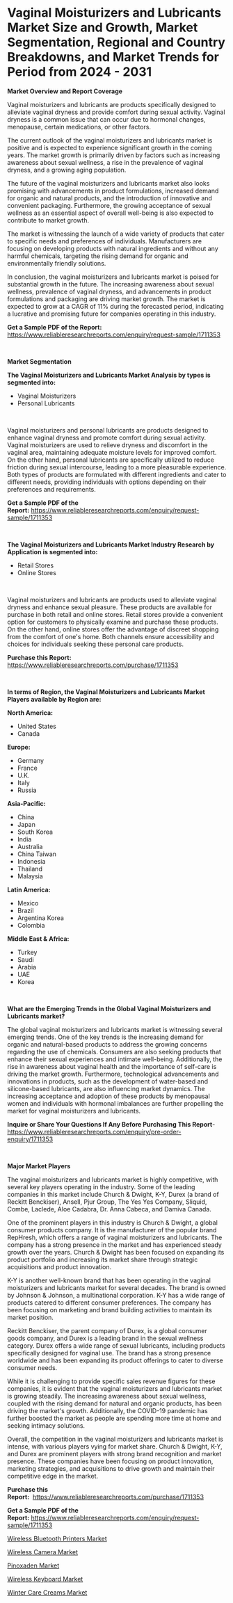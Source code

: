 <p><h1>Vaginal Moisturizers and Lubricants Market Size and Growth, Market Segmentation, Regional and Country Breakdowns, and Market Trends for Period from 2024 -  2031</h1></p><p><strong>Market Overview and Report Coverage</strong></p>
<p><p>Vaginal moisturizers and lubricants are products specifically designed to alleviate vaginal dryness and provide comfort during sexual activity. Vaginal dryness is a common issue that can occur due to hormonal changes, menopause, certain medications, or other factors.</p><p>The current outlook of the vaginal moisturizers and lubricants market is positive and is expected to experience significant growth in the coming years. The market growth is primarily driven by factors such as increasing awareness about sexual wellness, a rise in the prevalence of vaginal dryness, and a growing aging population.</p><p>The future of the vaginal moisturizers and lubricants market also looks promising with advancements in product formulations, increased demand for organic and natural products, and the introduction of innovative and convenient packaging. Furthermore, the growing acceptance of sexual wellness as an essential aspect of overall well-being is also expected to contribute to market growth.</p><p>The market is witnessing the launch of a wide variety of products that cater to specific needs and preferences of individuals. Manufacturers are focusing on developing products with natural ingredients and without any harmful chemicals, targeting the rising demand for organic and environmentally friendly solutions.</p><p>In conclusion, the vaginal moisturizers and lubricants market is poised for substantial growth in the future. The increasing awareness about sexual wellness, prevalence of vaginal dryness, and advancements in product formulations and packaging are driving market growth. The market is expected to grow at a CAGR of 11% during the forecasted period, indicating a lucrative and promising future for companies operating in this industry.</p></p>
<p><strong>Get a Sample PDF of the Report:</strong> <a href="https://www.reliableresearchreports.com/enquiry/request-sample/1711353">https://www.reliableresearchreports.com/enquiry/request-sample/1711353</a></p>
<p>&nbsp;</p>
<p><strong>Market Segmentation</strong></p>
<p><strong>The Vaginal Moisturizers and Lubricants Market Analysis by types is segmented into:</strong></p>
<p><ul><li>Vaginal Moisturizers</li><li>Personal Lubricants</li></ul></p>
<p>&nbsp;</p>
<p><p>Vaginal moisturizers and personal lubricants are products designed to enhance vaginal dryness and promote comfort during sexual activity. Vaginal moisturizers are used to relieve dryness and discomfort in the vaginal area, maintaining adequate moisture levels for improved comfort. On the other hand, personal lubricants are specifically utilized to reduce friction during sexual intercourse, leading to a more pleasurable experience. Both types of products are formulated with different ingredients and cater to different needs, providing individuals with options depending on their preferences and requirements.</p></p>
<p><strong>Get a Sample PDF of the Report:</strong>&nbsp;<a href="https://www.reliableresearchreports.com/enquiry/request-sample/1711353">https://www.reliableresearchreports.com/enquiry/request-sample/1711353</a></p>
<p>&nbsp;</p>
<p><strong>The Vaginal Moisturizers and Lubricants Market Industry Research by Application is segmented into:</strong></p>
<p><ul><li>Retail Stores</li><li>Online Stores</li></ul></p>
<p>&nbsp;</p>
<p><p>Vaginal moisturizers and lubricants are products used to alleviate vaginal dryness and enhance sexual pleasure. These products are available for purchase in both retail and online stores. Retail stores provide a convenient option for customers to physically examine and purchase these products. On the other hand, online stores offer the advantage of discreet shopping from the comfort of one's home. Both channels ensure accessibility and choices for individuals seeking these personal care products.</p></p>
<p><strong>Purchase this Report:</strong>&nbsp; <a href="https://www.reliableresearchreports.com/purchase/1711353">https://www.reliableresearchreports.com/purchase/1711353</a></p>
<p>&nbsp;</p>
<p><strong>In terms of Region, the Vaginal Moisturizers and Lubricants Market Players available by Region are:</strong></p>
<p>
    <p> <strong> North America: </strong>
        <ul>
            <li>United States</li>
            <li>Canada</li>
        </ul>
        </p> 
    <p> <strong> Europe: </strong>
        <ul>
            <li>Germany</li>
            <li>France</li>
            <li>U.K.</li>
            <li>Italy</li>
            <li>Russia</li>
        </ul>
        </p> 
    <p> <strong> Asia-Pacific: </strong>
        <ul>
            <li>China</li>
            <li>Japan</li>
            <li>South Korea</li>
            <li>India</li>
            <li>Australia</li>
            <li>China Taiwan</li>
            <li>Indonesia</li>
            <li>Thailand</li>
            <li>Malaysia</li>
        </ul>
        </p> 
    <p> <strong> Latin America: </strong>
        <ul>
            <li>Mexico</li>
            <li>Brazil</li>
            <li>Argentina Korea</li>
            <li>Colombia</li>
        </ul>
        </p> 
    <p> <strong> Middle East & Africa: </strong>
        <ul>
            <li>Turkey</li>
            <li>Saudi</li>
            <li>Arabia</li>
            <li>UAE</li>
            <li>Korea</li>
        </ul>
    </p>
    </p>
<p>&nbsp;</p>
<p><strong>What are the Emerging Trends in the Global Vaginal Moisturizers and Lubricants market?</strong></p>
<p><p>The global vaginal moisturizers and lubricants market is witnessing several emerging trends. One of the key trends is the increasing demand for organic and natural-based products to address the growing concerns regarding the use of chemicals. Consumers are also seeking products that enhance their sexual experiences and intimate well-being. Additionally, the rise in awareness about vaginal health and the importance of self-care is driving the market growth. Furthermore, technological advancements and innovations in products, such as the development of water-based and silicone-based lubricants, are also influencing market dynamics. The increasing acceptance and adoption of these products by menopausal women and individuals with hormonal imbalances are further propelling the market for vaginal moisturizers and lubricants.</p></p>
<p><strong>Inquire or Share Your Questions If Any Before Purchasing This Report</strong>- <a href="https://www.reliableresearchreports.com/enquiry/pre-order-enquiry/1711353">https://www.reliableresearchreports.com/enquiry/pre-order-enquiry/1711353</a></p>
<p>&nbsp;</p>
<p><strong>Major Market Players</strong></p>
<p><p>The vaginal moisturizers and lubricants market is highly competitive, with several key players operating in the industry. Some of the leading companies in this market include Church & Dwight, K-Y, Durex (a brand of Reckitt Benckiser), Ansell, Pjur Group, The Yes Yes Company, Sliquid, Combe, Laclede, Aloe Cadabra, Dr. Anna Cabeca, and Damiva Canada.</p><p>One of the prominent players in this industry is Church & Dwight, a global consumer products company. It is the manufacturer of the popular brand RepHresh, which offers a range of vaginal moisturizers and lubricants. The company has a strong presence in the market and has experienced steady growth over the years. Church & Dwight has been focused on expanding its product portfolio and increasing its market share through strategic acquisitions and product innovation.</p><p>K-Y is another well-known brand that has been operating in the vaginal moisturizers and lubricants market for several decades. The brand is owned by Johnson & Johnson, a multinational corporation. K-Y has a wide range of products catered to different consumer preferences. The company has been focusing on marketing and brand building activities to maintain its market position.</p><p>Reckitt Benckiser, the parent company of Durex, is a global consumer goods company, and Durex is a leading brand in the sexual wellness category. Durex offers a wide range of sexual lubricants, including products specifically designed for vaginal use. The brand has a strong presence worldwide and has been expanding its product offerings to cater to diverse consumer needs.</p><p>While it is challenging to provide specific sales revenue figures for these companies, it is evident that the vaginal moisturizers and lubricants market is growing steadily. The increasing awareness about sexual wellness, coupled with the rising demand for natural and organic products, has been driving the market's growth. Additionally, the COVID-19 pandemic has further boosted the market as people are spending more time at home and seeking intimacy solutions.</p><p>Overall, the competition in the vaginal moisturizers and lubricants market is intense, with various players vying for market share. Church & Dwight, K-Y, and Durex are prominent players with strong brand recognition and market presence. These companies have been focusing on product innovation, marketing strategies, and acquisitions to drive growth and maintain their competitive edge in the market.</p></p>
<p><strong>Purchase this Report:</strong>&nbsp;&nbsp;<a href="https://www.reliableresearchreports.com/purchase/1711353">https://www.reliableresearchreports.com/purchase/1711353</a></p>
<p></p>
<p><strong>Get a Sample PDF of the Report:</strong>&nbsp;<a href="https://www.reliableresearchreports.com/enquiry/request-sample/1711353">https://www.reliableresearchreports.com/enquiry/request-sample/1711353</a></p>
<p><p><a href="https://github.com/RichRobinson5/Market-Research-Report-List-2/blob/main/wireless-bluetooth-printers-market.md">Wireless Bluetooth Printers Market</a></p><p><a href="https://github.com/RoccoManning/Market-Research-Report-List-2/blob/main/wireless-camera-market.md">Wireless Camera Market</a></p><p><a href="https://www.linkedin.com/pulse/pinoxaden-market-research-report-provides-thorough-industry-ncowc/">Pinoxaden Market</a></p><p><a href="https://github.com/NorbertYates/Market-Research-Report-List-2/blob/main/wireless-keyboard-market.md">Wireless Keyboard Market</a></p><p><a href="https://github.com/JameTravis/Market-Research-Report-List-2/blob/main/winter-care-creams-market.md">Winter Care Creams Market</a></p></p>
